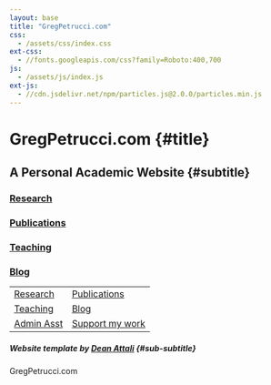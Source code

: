 ```yaml
---
layout: base
title: "GregPetrucci.com"
css:
  - /assets/css/index.css
ext-css:
  - //fonts.googleapis.com/css?family=Roboto:400,700
js:
  - /assets/js/index.js
ext-js:
  - //cdn.jsdelivr.net/npm/particles.js@2.0.0/particles.min.js
---
```


<div id="header" class="cut1" markdown="1">

<div id="header-inner" markdown="1">

# GregPetrucci.com {#title}

## A Personal Academic Website {#subtitle}

### [Research](https://gregpetrucci.com/research/) 

### [Publications](https://gregpetrucci.com/pubs/)

### [Teaching](https://gregpetrucci.com/teaching/)

### [Blog](https://gregpetrucci.com/blog/)

|  |	|
|---------------------|	---------------------|
|[Research](https://gregpetrucci.com/research/)|[Publications](https://gregpetrucci.com/pubs/)|
|[Teaching](https://gregpetrucci.com/teaching/)|[Blog](https://gregpetrucci.com/blog/)|
|[Admin Asst](https://fantastical.app/gpetrucci/admin-asst) | [Support my work](https://gregpetrucci.com/support/)|

##### Website template by [Dean Attali](https://deanattali.com/) {#sub-subtitle}


<div id="cta-out" class="page-section">
  <div id="cta">
    <div class="section-title">GregPetrucci.com</div><br/>
  </div>
  
</div>

</div>
